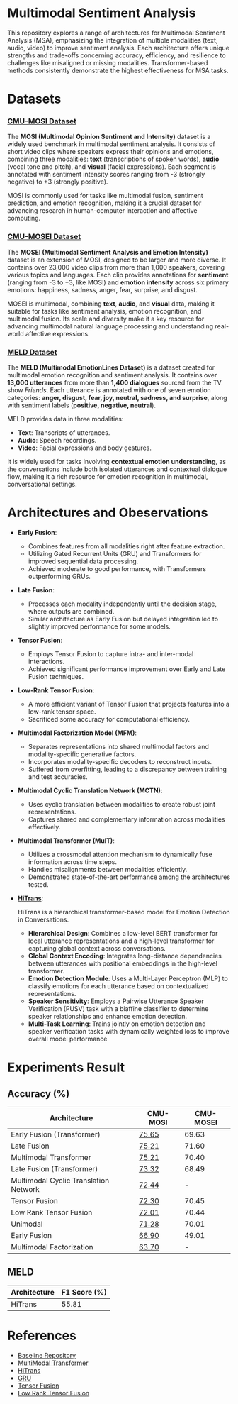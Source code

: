 # Multimodal Sentiment Analysis
This repository explores a range of architectures for Multimodal Sentiment Analysis (MSA), emphasizing the integration of multiple modalities (text, audio, video) to improve sentiment analysis. Each architecture offers unique strengths and trade-offs concerning accuracy, efficiency, and resilience to challenges like misaligned or missing modalities. Transformer-based methods consistently demonstrate the highest effectiveness for MSA tasks.

# Datasets
### [CMU-MOSI Dataset](http://multicomp.cs.cmu.edu/resources/cmu-mosi-dataset/)
The **MOSI (Multimodal Opinion Sentiment and Intensity)** dataset is a widely used benchmark in multimodal sentiment analysis. It consists of short video clips where speakers express their opinions and emotions, combining three modalities: **text** (transcriptions of spoken words), **audio** (vocal tone and pitch), and **visual** (facial expressions). Each segment is annotated with sentiment intensity scores ranging from -3 (strongly negative) to +3 (strongly positive).

MOSI is commonly used for tasks like multimodal fusion, sentiment prediction, and emotion recognition, making it a crucial dataset for advancing research in human-computer interaction and affective computing.

### [CMU-MOSEI Dataset](http://multicomp.cs.cmu.edu/resources/cmu-mosei-dataset/)
The **MOSEI (Multimodal Sentiment Analysis and Emotion Intensity)** dataset is an extension of MOSI, designed to be larger and more diverse. It contains over 23,000 video clips from more than 1,000 speakers, covering various topics and languages. Each clip provides annotations for **sentiment** (ranging from -3 to +3, like MOSI) and **emotion intensity** across six primary emotions: happiness, sadness, anger, fear, surprise, and disgust.

MOSEI is multimodal, combining **text**, **audio**, and **visual** data, making it suitable for tasks like sentiment analysis, emotion recognition, and multimodal fusion. Its scale and diversity make it a key resource for advancing multimodal natural language processing and understanding real-world affective expressions.

### [MELD Dataset](https://github.com/declare-lab/MELD/blob/master/README.md)
The **MELD (Multimodal EmotionLines Dataset)** is a dataset created for multimodal emotion recognition and sentiment analysis. It contains over **13,000 utterances** from more than **1,400 dialogues** sourced from the TV show _Friends_. Each utterance is annotated with one of seven emotion categories: **anger, disgust, fear, joy, neutral, sadness, and surprise**, along with sentiment labels (**positive, negative, neutral**).

MELD provides data in three modalities:

-   **Text**: Transcripts of utterances.
-   **Audio**: Speech recordings.
-   **Video**: Facial expressions and body gestures.

It is widely used for tasks involving **contextual emotion understanding**, as the conversations include both isolated utterances and contextual dialogue flow, making it a rich resource for emotion recognition in multimodal, conversational settings.

# Architectures and Obeservations
-   **Early Fusion**:
    
    -   Combines features from all modalities right after feature extraction.
    -   Utilizing Gated Recurrent Units (GRU) and Transformers for improved sequential data processing.
    -   Achieved moderate to good performance, with Transformers outperforming GRUs.
-   **Late Fusion**:
    
    -   Processes each modality independently until the decision stage, where outputs are combined.
    -   Similar architecture as Early Fusion but delayed integration led to slightly improved performance for some models.
-   **Tensor Fusion**:
    
    -   Employs Tensor Fusion to capture intra- and inter-modal interactions.
    -   Achieved significant performance improvement over Early and Late Fusion techniques.
-   **Low-Rank Tensor Fusion**:
    
    -   A more efficient variant of Tensor Fusion that projects features into a low-rank tensor space.
    -   Sacrificed some accuracy for computational efficiency.
-   **Multimodal Factorization Model (MFM)**:
    
    -   Separates representations into shared multimodal factors and modality-specific generative factors.
    -   Incorporates modality-specific decoders to reconstruct inputs.
    -   Suffered from overfitting, leading to a discrepancy between training and test accuracies.
-   **Multimodal Cyclic Translation Network (MCTN)**:
    
    -   Uses cyclic translation between modalities to create robust joint representations.
    -   Captures shared and complementary information across modalities effectively.
-   **Multimodal Transformer (MulT)**:
    
    -   Utilizes a crossmodal attention mechanism to dynamically fuse information across time steps.
    -   Handles misalignments between modalities efficiently.
    -   Demonstrated state-of-the-art performance among the architectures tested.
 
 - **[HiTrans](https://aclanthology.org/2020.coling-main.370.pdf)**:
 
	HiTrans is a hierarchical transformer-based model for Emotion Detection in Conversations. 
	-   **Hierarchical Design**: Combines a low-level BERT transformer for local utterance representations and a high-level transformer for capturing global context across conversations.
	-   **Global Context Encoding**: Integrates long-distance dependencies between utterances with positional embeddings in the high-level transformer.
	-   **Emotion Detection Module**: Uses a Multi-Layer Perceptron (MLP) to classify emotions for each utterance based on contextualized representations.
	-   **Speaker Sensitivity**: Employs a Pairwise Utterance Speaker Verification (PUSV) task with a biaffine classifier to determine speaker relationships and enhance emotion detection.
	-   **Multi-Task Learning**: Trains jointly on emotion detection and speaker verification tasks with dynamically weighted loss to improve overall model performance
	
# Experiments Result

## Accuracy (%) 
| Architecture                             | CMU-MOSI | CMU-MOSEI |
|------------------------------------------|----------|-----------|
| Early Fusion (Transformer)               | [75.65](https://github.com/M-Jafarkhani/Multimodal-Sentiment-Analysis/blob/7e6a495ada1553a4586157e5f7a85b5393da911b/src/notebooks/MOSI/Early_Fusion.ipynb)    | 69.63     |
| Late Fusion                              | [75.21]()    | 71.60     |
| Multimodal Transformer                   | [75.21]()    | 70.40     |
| Late Fusion (Transformer)                | [73.32]()    | 68.49     |
| Multimodal Cyclic Translation Network    | [72.44]()    |   -       |
| Tensor Fusion                            | [72.30]()    | 70.45     |
| Low Rank Tensor Fusion                   | [72.01]()    | 70.44     |
| Unimodal                                 | [71.28]()    | 70.01     |
| Early Fusion                             | [66.90]()    | 49.01     |
| Multimodal Factorization                 | [63.70]()    |   -       |

## MELD
| Architecture                             | F1 Score (%) |
|------------------------------------------|--------------|
| HiTrans                   	 	       | 55.81        |

# References
 - [Baseline Repository](https://github.com/rugvedmhatre/Multimodal-Sentiment-Analysis)
 - [MultiModal Transformer](https://github.com/yaohungt/Multimodal-Transformer) 
 - [HiTrans](https://github.com/ljynlp/HiTrans)
 - [GRU](https://arxiv.org/pdf/1812.07809.pdf)
 - [Tensor Fusion](https://github.com/Justin1904/TensorFusionNetworks/blob/master/model.py)
 - [Low Rank Tensor Fusion](https://github.com/Justin1904/Low-rank-Multimodal-Fusion)
